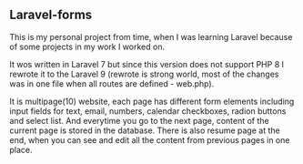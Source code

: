 ## Laravel-forms

This is my personal project from time, when I was learning Laravel because of some projects in my work I worked on.

It wos written in Laravel 7 but since this version does not support PHP 8 I rewrote it to the Laravel 9 (rewrote is strong world, most of the changes was in one file when all routes are defined - web.php).

It is multipage(10) website, each page has different form elements including input fields for text, email, numbers, calendar checkboxes, radion buttons and select list. And everytime you go to the next page, content of the current page is stored in the database. There is also resume page at the end, when you can see and edit all the content from previous pages in one place.